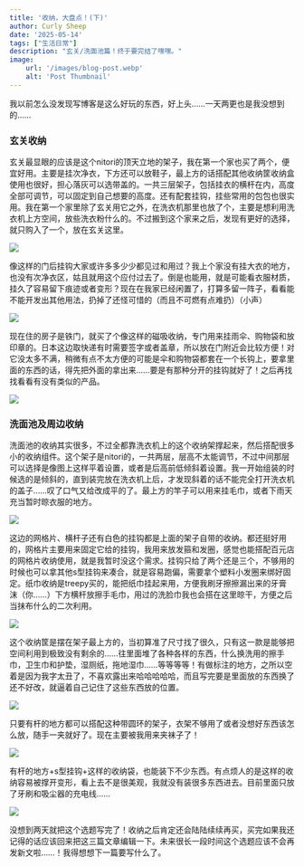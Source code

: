 ```yaml
---
title: '收纳，大盘点！(下)'
author: Curly Sheep
date: '2025-05-14'
tags: ["生活日常"]
description: "玄关/洗面池篇！终于要完结了嘿嘿。"
image:
    url: '/images/blog-post.webp'
    alt: 'Post Thumbnail'
---
```


<p class='foreword my-3'>我以前怎么没发现写博客是这么好玩的东西，好上头……一天两更也是我没想到的……</p>

<div class="divider mb-3 mx-auto"></div>

<h3 class='pl-4 border-l-4 mb-4 text-lg'>玄关收纳</h3>

玄关最显眼的应该是这个nitori的顶天立地的架子，我在第一个家也买了两个，便宜好用。主要是挂次净衣，下方还可以放鞋子，最上方的话搭配其他收纳筐收纳盒使用也很好，担心落灰可以选带盖的。一共三层架子，包括挂衣的横杆在内，高度全部可调节，可以固定到自己想要的高度。还有配套挂钩，挂些常用的包包也很实用。我在第一个家里除了玄关用它之外，在洗衣机那里也放了个，主要是想利用洗衣机上方空间，放些洗衣粉什么的。不过搬到这个家来之后，发现有更好的选择，就只购入了一个，放在玄关这里。

<img src="/images/post-2-36.jpg" role="presentation"  class='h-[300px] pl-4 mx-auto my-3' decoding="async">

像这样的门后挂钩大家或许多多少少都见过和用过？我上个家没有挂大衣的地方，也没有次净衣区，姑且就用这个应付过去了。倒是也能用，就是可能看衣服材质，挂久了容易留下痕迹或者变形？现在在我家已经闲置了，打算多留一阵子，看看能不能开发出其他用法，扔掉了还怪可惜的（而且不可燃有点难扔）（小声）

<img src="/images/post-2-25.jpg" role="presentation"  class='h-[300px] pl-4 mx-auto my-3' decoding="async">

现在住的房子是铁门，就买了个像这样的磁吸收纳，专门用来挂雨伞、购物袋和放印章的。日本这边取快递有时需要签字或者盖章，所以放在门附近会比较方便！对它没太多不满，稍微有点不太方便的可能是伞和购物袋都套在一个长钩上，要拿里面的东西的话，得先把外面的拿出来……要是有那种分开的挂钩就好了！之后再找找看看有没有类似的产品。

<img src="/images/post-2-24.jpg" role="presentation"  class='h-[300px] pl-4 mx-auto my-3' decoding="async">

<h3 class='pl-4 border-l-4 text-lg mb-4'>洗面池及周边收纳</h3>

洗面池的收纳其实很多，不过全都靠洗衣机上的这个收纳架撑起来，然后搭配很多小的收纳组件。这个架子是nitori的，一共两层，层高不太能调节，不过中间那层可以选择是像图上这样平着设置，或者是后高前低倾斜着设置。我一开始组装的时候选的是倾斜的，直到装完放在洗衣机上后，才发现斜着的话不能完全打开洗衣机的盖子……叹了口气又给改成平的了。最上方的竿子可以用来挂毛巾，或者下雨天充当暂时晾衣服的地方。

<img src="/images/post-2-38.jpeg" role="presentation" decoding="async" class='h-[300px] pl-4 mx-auto my-3'>

这边的网格片、横杆子还有白色的挂钩都是上面的架子自带的收纳。都还挺好用的，网格片主要用来固定它给的挂钩，我用来放发箍和发圈，感觉也能搭配百元店的网格片收纳使用，就是我暂时没这个需求。挂钩只给了两个还是三个，不够用的时候也可以拿其他s型挂钩来凑合，就是容易跑偏，需要拿个塑料小发圈来绑好固定。纸巾收纳是treepy买的，能把纸巾挂起来用，方便我刷牙擦擦漏出来的牙膏沫（你……）下方横杆放擦手毛巾，用过的洗脸巾我也会搭在这里晾干，方便之后当抹布什么的二次利用。

<img src="/images/post-2-55.jpg" role="presentation" decoding="async" class='h-[300px] pl-4 mx-auto my-3'>

这个收纳筐是摆在架子最上方的，当初算准了尺寸找了很久，只有这一款是能够把空间利用到极致没有剩余的……往里面堆了各种各样的东西，什么换洗用的擦手巾，卫生巾和护垫，湿厕纸，拖地湿巾……等等等等！有做标注的地方，之所以空着是因为我字太丑了，不喜欢露出来哈哈哈哈哈，而且写完要是里面放的东西换了还不好改，就逼着自己记住了这些东西放的位置。

<img src="/images/post-2-52.jpg" role="presentation" decoding="async" class='h-[300px] pl-4 mx-auto my-3'>

只要有杆的地方都可以搭配这种带圆环的架子，衣架不够用了或者没想好东西该怎么放，随手一夹就好了。现在主要被我用来夹袜子了！

<img src="/images/post-2-53.jpg" role="presentation"  class='h-[300px] pl-4 mx-auto my-3' decoding="async">

有杆的地方+s型挂钩+这样的收纳袋，也能装下不少东西。有点烦人的是这样的收纳容易被撑开变形，看上去不是很美观，我就没有装很多东西进去。目前里面只放了牙刷和吸尘器的充电线……

<img src="/images/post-2-54.jpg" role="presentation"  class='h-[300px] pl-4 mx-auto my-3' decoding="async">

<div class="divider my-3 mx-auto"></div>
<p class='foreword'>没想到两天就把这个选题写完了！收纳之后肯定还会陆陆续续再买，买完如果我还记得的话应该回来把这三篇文章编辑一下。未来很长一段时间这个选题应该不会再发新文啦……！我得想想下一篇要写什么了。</p>
